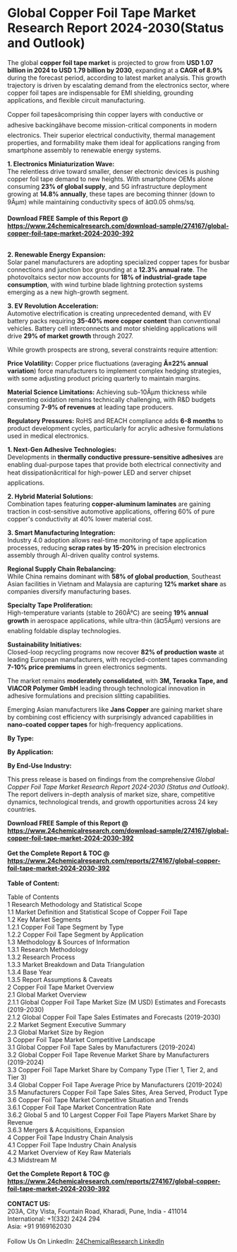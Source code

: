 <h1>Global Copper Foil Tape Market Research Report 2024-2030(Status and Outlook)</h1><p>The global <strong>copper foil tape market</strong> is projected to grow from <strong>USD 1.07 billion in 2024 to USD 1.79 billion by 2030</strong>, expanding at a <strong>CAGR of 8.9%</strong> during the forecast period, according to latest market analysis. This growth trajectory is driven by escalating demand from the electronics sector, where copper foil tapes are indispensable for EMI shielding, grounding applications, and flexible circuit manufacturing.</p><p>Copper foil tapesâcomprising thin copper layers with conductive or adhesive backingâhave become mission-critical components in modern electronics. Their superior electrical conductivity, thermal management properties, and formability make them ideal for applications ranging from smartphone assembly to renewable energy systems.</p><p><strong>1. Electronics Miniaturization Wave:</strong><br>
The relentless drive toward smaller, denser electronic devices is pushing copper foil tape demand to new heights. With smartphone OEMs alone consuming <strong>23% of global supply</strong>, and 5G infrastructure deployment growing at <strong>14.8% annually</strong>, these tapes are becoming thinner (down to 9Âµm) while maintaining conductivity specs of â¤0.05 ohms/sq.</p><div><b>Download FREE Sample of this Report @ 
            <a href="https://www.24chemicalresearch.com/download-sample/274167/global-copper-foil-tape-market-2024-2030-392">
            https://www.24chemicalresearch.com/download-sample/274167/global-copper-foil-tape-market-2024-2030-392</a></b></div><br><p><strong>2. Renewable Energy Expansion:</strong><br>
Solar panel manufacturers are adopting specialized copper tapes for busbar connections and junction box grounding at a <strong>12.3% annual rate</strong>. The photovoltaics sector now accounts for <strong>18% of industrial-grade tape consumption</strong>, with wind turbine blade lightning protection systems emerging as a new high-growth segment.</p><p><strong>3. EV Revolution Acceleration:</strong><br>
Automotive electrification is creating unprecedented demand, with EV battery packs requiring <strong>35-40% more copper content</strong> than conventional vehicles. Battery cell interconnects and motor shielding applications will drive <strong>29% of market growth</strong> through 2027.</p><p>While growth prospects are strong, several constraints require attention:</p><p><strong>Price Volatility:</strong> Copper price fluctuations (averaging <strong>Â±22% annual variation</strong>) force manufacturers to implement complex hedging strategies, with some adjusting product pricing quarterly to maintain margins.</p><p><strong>Material Science Limitations:</strong> Achieving sub-10Âµm thickness while preventing oxidation remains technically challenging, with R&amp;D budgets consuming <strong>7-9% of revenues</strong> at leading tape producers.</p><p><strong>Regulatory Pressures:</strong> RoHS and REACH compliance adds <strong>6-8 months</strong> to product development cycles, particularly for acrylic adhesive formulations used in medical electronics.</p><p><strong>1. Next-Gen Adhesive Technologies:</strong><br>
Developments in <strong>thermally conductive pressure-sensitive adhesives</strong> are enabling dual-purpose tapes that provide both electrical connectivity and heat dissipationâcritical for high-power LED and server chipset applications.</p><p><strong>2. Hybrid Material Solutions:</strong><br>
Combination tapes featuring <strong>copper-aluminum laminates</strong> are gaining traction in cost-sensitive automotive applications, offering 60% of pure copper's conductivity at 40% lower material cost.</p><p><strong>3. Smart Manufacturing Integration:</strong><br>
Industry 4.0 adoption allows real-time monitoring of tape application processes, reducing <strong>scrap rates by 15-20%</strong> in precision electronics assembly through AI-driven quality control systems.</p><p><strong>Regional Supply Chain Rebalancing:</strong><br>
	While China remains dominant with <strong>58% of global production</strong>, Southeast Asian facilities in Vietnam and Malaysia are capturing <strong>12% market share</strong> as companies diversify manufacturing bases.</p><p><strong>Specialty Tape Proliferation:</strong><br>
	High-temperature variants (stable to 260Â°C) are seeing <strong>19% annual growth</strong> in aerospace applications, while ultra-thin (â¤5Âµm) versions are enabling foldable display technologies.</p><p><strong>Sustainability Initiatives:</strong><br>
	Closed-loop recycling programs now recover <strong>82% of production waste</strong> at leading European manufacturers, with recycled-content tapes commanding <strong>7-10% price premiums</strong> in green electronics segments.</p><p>The market remains <strong>moderately consolidated</strong>, with <strong>3M, Teraoka Tape, and VIACOR Polymer GmbH</strong> leading through technological innovation in adhesive formulations and precision slitting capabilities.</p><p>Emerging Asian manufacturers like <strong>Jans Copper</strong> are gaining market share by combining cost efficiency with surprisingly advanced capabilities in <strong>nano-coated copper tapes</strong> for high-frequency applications.</p><p><strong>By Type:</strong></p><p><strong>By Application:</strong></p><p><strong>By End-Use Industry:</strong></p><p>This press release is based on findings from the comprehensive <em>Global Copper Foil Tape Market Research Report 2024-2030 (Status and Outlook)</em>. The report delivers in-depth analysis of market size, share, competitive dynamics, technological trends, and growth opportunities across 24 key countries.</p><div><b>Download FREE Sample of this Report @ 
            <a href="https://www.24chemicalresearch.com/download-sample/274167/global-copper-foil-tape-market-2024-2030-392">
            https://www.24chemicalresearch.com/download-sample/274167/global-copper-foil-tape-market-2024-2030-392</a></b></div><br><div><b>Get the Complete Report & TOC @ 
            <a href="https://www.24chemicalresearch.com/reports/274167/global-copper-foil-tape-market-2024-2030-392">
            https://www.24chemicalresearch.com/reports/274167/global-copper-foil-tape-market-2024-2030-392</a></b></div><br>
            <b>Table of Content:</b><p>Table of Contents<br />
1 Research Methodology and Statistical Scope<br />
1.1 Market Definition and Statistical Scope of Copper Foil Tape<br />
1.2 Key Market Segments<br />
1.2.1 Copper Foil Tape Segment by Type<br />
1.2.2 Copper Foil Tape Segment by Application<br />
1.3 Methodology & Sources of Information<br />
1.3.1 Research Methodology<br />
1.3.2 Research Process<br />
1.3.3 Market Breakdown and Data Triangulation<br />
1.3.4 Base Year<br />
1.3.5 Report Assumptions & Caveats<br />
2 Copper Foil Tape Market Overview<br />
2.1 Global Market Overview<br />
2.1.1 Global Copper Foil Tape Market Size (M USD) Estimates and Forecasts (2019-2030)<br />
2.1.2 Global Copper Foil Tape Sales Estimates and Forecasts (2019-2030)<br />
2.2 Market Segment Executive Summary<br />
2.3 Global Market Size by Region<br />
3 Copper Foil Tape Market Competitive Landscape<br />
3.1 Global Copper Foil Tape Sales by Manufacturers (2019-2024)<br />
3.2 Global Copper Foil Tape Revenue Market Share by Manufacturers (2019-2024)<br />
3.3 Copper Foil Tape Market Share by Company Type (Tier 1, Tier 2, and Tier 3)<br />
3.4 Global Copper Foil Tape Average Price by Manufacturers (2019-2024)<br />
3.5 Manufacturers Copper Foil Tape Sales Sites, Area Served, Product Type<br />
3.6 Copper Foil Tape Market Competitive Situation and Trends<br />
3.6.1 Copper Foil Tape Market Concentration Rate<br />
3.6.2 Global 5 and 10 Largest Copper Foil Tape Players Market Share by Revenue<br />
3.6.3 Mergers & Acquisitions, Expansion<br />
4 Copper Foil Tape Industry Chain Analysis<br />
4.1 Copper Foil Tape Industry Chain Analysis<br />
4.2 Market Overview of Key Raw Materials<br />
4.3 Midstream M</p><div><b>Get the Complete Report & TOC @ 
            <a href="https://www.24chemicalresearch.com/reports/274167/global-copper-foil-tape-market-2024-2030-392">
            https://www.24chemicalresearch.com/reports/274167/global-copper-foil-tape-market-2024-2030-392</a></b></div><br><b>CONTACT US:</b><br>
            203A, City Vista, Fountain Road, Kharadi, Pune, India - 411014<br>
            International: +1(332) 2424 294<br>
            Asia: +91 9169162030 <br><br>
            Follow Us On LinkedIn: <a href="https://www.linkedin.com/company/24chemicalresearch/">24ChemicalResearch LinkedIn</a>